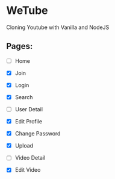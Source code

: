 # WeTube

Cloning Youtube with Vanilla and NodeJS

## Pages:

 - [ ] Home
 - [x] Join
 - [x] Login
 - [x] Search
 - [ ] User Detail
 - [x] Edit Profile
 - [x] Change Password
 - [x] Upload
 - [ ] Video Detail
 - [x] Edit Video

